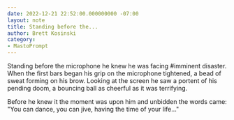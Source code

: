 ```yaml
---
date: 2022-12-21 22:52:00.000000000 -07:00
layout: note
title: Standing before the...
author: Brett Kosinski
category:
- MastoPrompt
---
```

Standing before the microphone he knew he was facing #imminent disaster. When the first bars began his grip on the microphone tightened, a bead of sweat forming on his brow. Looking at the screen he saw a portent of his pending doom, a bouncing ball as cheerful as it was terrifying.

Before he knew it the moment was upon him and unbidden the words came: "You can dance, you can jive, having the time of your life..."